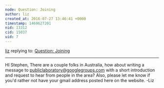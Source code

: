```yaml
---
node: Question: Joining
author: liz
created_at: 2016-07-27 13:46:41 +0000
timestamp: 1469627201
nid: 13312
cid: 15037
uid: 7
---
```




[liz](../profile/liz) replying to: [Question: Joining](../notes/skoci/07-27-2016/question-joining)

----
HI Stephen, 
There are a couple folks in Australia, how about writing a message to publiclaboratory@googlegroups.com with a short introduction and request to hear from people in the area? Also, please let me know if you'd rather not have your gmail address posted here on the website. -Liz